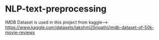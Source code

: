 # NLP-text-preprocessing
IMDB Dataset is used in this project from kaggle-->
https://www.kaggle.com/datasets/lakshmi25npathi/imdb-dataset-of-50k-movie-reviews

